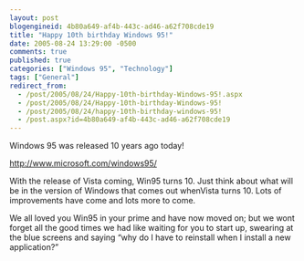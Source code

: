 ```yaml
---
layout: post
blogengineid: 4b80a649-af4b-443c-ad46-a62f708cde19
title: "Happy 10th birthday Windows 95!"
date: 2005-08-24 13:29:00 -0500
comments: true
published: true
categories: ["Windows 95", "Technology"]
tags: ["General"]
redirect_from: 
  - /post/2005/08/24/Happy-10th-birthday-Windows-95!.aspx
  - /post/2005/08/24/Happy-10th-birthday-Windows-95!
  - /post/2005/08/24/happy-10th-birthday-windows-95!
  - /post.aspx?id=4b80a649-af4b-443c-ad46-a62f708cde19
---
```


Windows 95 was released 10 years ago today!

<A href="http://www.microsoft.com/windows95/">http://www.microsoft.com/windows95/</A>

With the release of Vista coming, Win95 turns 10. Just think about what will be in the version of Windows that comes out whenVista turns 10. Lots of improvements have come and lots more to come.

We all loved you Win95 in your prime and have now moved on; but we wont forget all the good times we had like waiting for you to start up, swearing at the blue screens and saying &#8220;why do I have to reinstall when I install a new application?&#8221;
